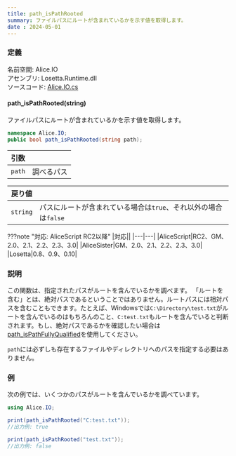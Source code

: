 ```yaml
---
title: path_isPathRooted
summary: ファイルパスにルートが含まれているかを示す値を取得します。
date : 2024-05-01
---
```


### 定義
名前空間: Alice.IO<br/>
アセンブリ: Losetta.Runtime.dll<br/>
ソースコード: [Alice.IO.cs](https://github.com/WSOFT-Project/Losetta/blob/master/Losetta.Runtime/Alice.IO.cs)

#### path_isPathRooted(string)

ファイルパスにルートが含まれているかを示す値を取得します。

```cs title="AliceScript"
namespace Alice.IO;
public bool path_isPathRooted(string path);
```

|引数| |
|-|-|
|`path`|調べるパス|

|戻り値| |
|-|-|
|`string`|パスにルートが含まれている場合は`true`、それ以外の場合は`false`|

???note "対応: AliceScript RC2以降"
    |対応||
    |---|---|
    |AliceScript|RC2、GM、2.0、2.1、2.2、2.3、3.0|
    |AliceSister|GM、2.0、2.1、2.2、2.3、3.0|
    |Losetta|0.8、0.9、0.10|

### 説明
この関数は、指定されたパスがルートを含んでいるかを調べます。
「ルートを含む」とは、絶対パスであるということではありません。ルートパスには相対パスを含むこともできます。たとえば、Windowsでは`C:\Directory\test.txt`がルートを含んでいるのはもちろんのこと、`C:test.txt`もルートを含んでいると判断されます。もし、絶対パスであるかを確認したい場合は[path_isPathFullyQualified](./path_ispathfullyqualified.md)を使用してください。

`path`には必ずしも存在するファイルやディレクトリへのパスを指定する必要はありません。

### 例
次の例では、いくつかのパスがルートを含んでいるかを調べています。

```cs title="AliceScript"
using Alice.IO;

print(path_isPathRooted("C:test.txt"));
//出力例: true

print(path_isPathRooted("test.txt"));
//出力例: false
```